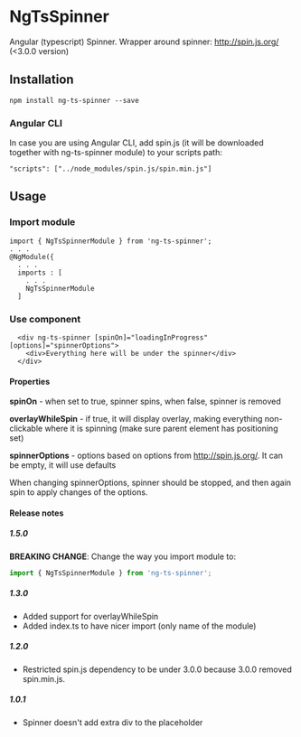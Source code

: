 # NgTsSpinner

Angular (typescript) Spinner. Wrapper around spinner: http://spin.js.org/ (<3.0.0 version)

## Installation

`npm install ng-ts-spinner --save`

### Angular CLI

In case you are using Angular CLI, add spin.js (it will be downloaded together with ng-ts-spinner module) to your scripts path:

`"scripts": ["../node_modules/spin.js/spin.min.js"]`

## Usage

### Import module

```
import { NgTsSpinnerModule } from 'ng-ts-spinner';
. . .
@NgModule({
  . . .
  imports : [
    . . .
    NgTsSpinnerModule
  ]
```

### Use component
```
  <div ng-ts-spinner [spinOn]="loadingInProgress" [options]="spinnerOptions">
    <div>Everything here will be under the spinner</div>
  </div>
```

#### Properties
**spinOn** - when set to true, spinner spins, when false, spinner is removed

**overlayWhileSpin** - if true, it will display overlay, making everything non-clickable where it is spinning (make sure parent element has positioning set)

**spinnerOptions** - options based on options from http://spin.js.org/. It can be empty, it will use defaults

When changing spinnerOptions, spinner should be stopped, and then again spin to apply changes of the options.


#### Release notes

##### 1.5.0

**BREAKING CHANGE**: Change the way you import module to:

```ts
import { NgTsSpinnerModule } from 'ng-ts-spinner';
```

##### 1.3.0
* Added support for overlayWhileSpin
* Added index.ts to have nicer import (only name of the module)

##### 1.2.0
* Restricted spin.js dependency to be under 3.0.0 because 3.0.0 removed spin.min.js.

##### 1.0.1 
* Spinner doesn't add extra div to the placeholder
